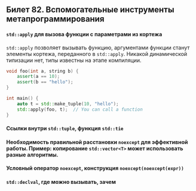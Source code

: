 ## Билет 82. Вспомогательные инструменты метапрограммирования

#### `std::apply` для вызова функции с параметрами из кортежа

`std::apply` позволяет вызывать функцию, аргументами функции станут элементы кортежа, переданного в `std::apply`.
Никакой динамической типизации нет, типы известны на этапе компиляции.
```c++
void foo(int a, string b) {
    assert(a == 10);
    assert(b == "hello");
}

int main() {
    auto t = std::make_tuple(10, "hello");
    std::apply(foo, t);  // You can call a function
}
```

#### Ссылки внутри `std::tuple`, функция `std::tie`

#### Необходимость правильной расстановки `noexcept` для эффективной работы. Пример: копирование `std::vector<T>` может использовать разные алгоритмы.

#### Условный оператор `noexcept`, конструкция `noexcept(noexcept(expr))`

#### `std::declval`, где можно вызывать, зачем













